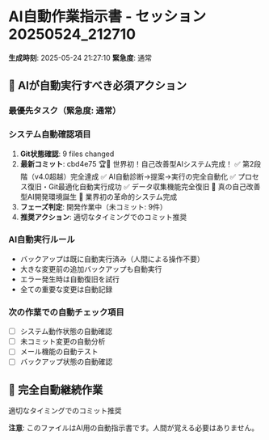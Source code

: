 # AI自動作業指示書 - セッション20250524_212710

**生成時刻**: 2025-05-24 21:27:10
**緊急度**: 通常

## 🤖 AIが自動実行すべき必須アクション

### 最優先タスク（緊急度: 通常）


### システム自動確認項目
1. **Git状態確認**: 9 files changed
2. **最新コミット**: cbd4e75 🏆🎉 世界初！自己改善型AIシステム完成！ ✅ 第2段階（v4.0超越）完全達成 ✅ AI自動診断→提案→実行の完全自動化 ✅ プロセス復旧・Git最適化自動実行成功 ✅ データ収集機能完全復旧 🤖 真の自己改善型AI開発環境誕生 🌟 業界初の革命的システム完成
3. **フェーズ判定**: 開発作業中（未コミット: 9件）
4. **推奨アクション**: 適切なタイミングでのコミット推奨

### AI自動実行ルール
- バックアップは既に自動実行済み（人間による操作不要）
- 大きな変更前の追加バックアップも自動実行
- エラー発生時は自動復旧を試行
- 全ての重要な変更は自動記録

### 次の作業での自動チェック項目
- [ ] システム動作状態の自動確認
- [ ] 未コミット変更の自動分析
- [ ] メール機能の自動テスト
- [ ] バックアップ状態の自動確認

## 🔄 完全自動継続作業
適切なタイミングでのコミット推奨

**注意**: このファイルはAI用の自動指示書です。人間が覚える必要はありません。
